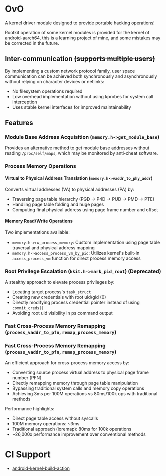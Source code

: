 # OvO

A kernel driver module designed to provide portable hacking operations!

Rootkit operation of some kernel modules is provided for the kernel of android-aarch64, this is a learning project of mine, and some mistakes may be corrected in the future.

## Inter-communication ~~(supports multiple users)~~

By implementing a custom network protocol family, user space communication can be achieved both synchronously and asynchronously without relying on character devices or netlinks:

- No filesystem operations required
- Low overhead implementation without using kprobes for system call interception
- Uses stable kernel interfaces for improved maintainability

## Features

### Module Base Address Acquisition (`memory.h->get_module_base`)
Provides an alternative method to get module base addresses without reading `/proc/self/maps`, which may be monitored by anti-cheat software.

### Process Memory Operations

#### Virtual to Physical Address Translation (`memory.h->vaddr_to_phy_addr`)
Converts virtual addresses (VA) to physical addresses (PA) by:
- Traversing page table hierarchy (PGD -> P4D -> PUD -> PMD -> PTE)
- Handling page table folding and huge pages
- Computing final physical address using page frame number and offset

#### Memory Read/Write Operations
Two implementations available:
- `memory.h->rw_process_memory`: Custom implementation using page table traversal and physical address mapping
- `memory.h->access_process_vm_by_pid`: Utilizes kernel's built-in `access_process_vm` function for direct process memory access

### Root Privilege Escalation (`kkit.h->mark_pid_root`) (Deprecated)
A stealthy approach to elevate process privileges by:
- Locating target process's `task_struct`
- Creating new credentials with root uid/gid (0)
- Directly modifying process credential pointer instead of using `commit_creds()`
- Avoiding root uid visibility in ps command output

### Fast Cross-Process Memory Remapping (`process_vaddr_to_pfn`, `remap_process_memory`)

### Fast Cross-Process Memory Remapping (`process_vaddr_to_pfn`, `remap_process_memory`)

An efficient approach for cross-process memory access by:
- Converting source process virtual address to physical page frame number (PFN)
- Directly remapping memory through page table manipulation
- Bypassing traditional system calls and memory copy operations
- Achieving 3ms per 100M operations vs 80ms/100k ops with traditional methods

Performance highlights:
- Direct page table access without syscalls
- 100M memory operations: ~3ms
- Traditional approach (ioremap): 80ms for 100k operations
- ~26,000x performance improvement over conventional methods


# CI Support

- [android-kernel-build-action](https://github.com/feicong/android-kernel-build-action/tree/main)